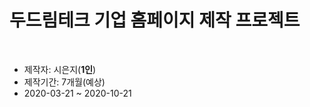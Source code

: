 # 두드림테크 기업 홈페이지 제작 프로젝트</h2></b></br>
- 제작자: 시은지(**1인**)<br>
- 제작기간: 7개월(예상) <br>
- 2020-03-21 ~ 2020-10-21
